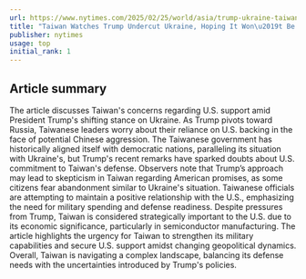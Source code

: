 ```yaml
---
url: https://www.nytimes.com/2025/02/25/world/asia/trump-ukraine-taiwan.html
title: "Taiwan Watches Trump Undercut Ukraine, Hoping It Won\u2019t Be Next"
publisher: nytimes
usage: top
initial_rank: 1
---
```

## Article summary
The article discusses Taiwan's concerns regarding U.S. support amid President Trump's shifting stance on Ukraine. As Trump pivots toward Russia, Taiwanese leaders worry about their reliance on U.S. backing in the face of potential Chinese aggression. The Taiwanese government has historically aligned itself with democratic nations, paralleling its situation with Ukraine's, but Trump's recent remarks have sparked doubts about U.S. commitment to Taiwan's defense. Observers note that Trump’s approach may lead to skepticism in Taiwan regarding American promises, as some citizens fear abandonment similar to Ukraine's situation. Taiwanese officials are attempting to maintain a positive relationship with the U.S., emphasizing the need for military spending and defense readiness. Despite pressures from Trump, Taiwan is considered strategically important to the U.S. due to its economic significance, particularly in semiconductor manufacturing. The article highlights the urgency for Taiwan to strengthen its military capabilities and secure U.S. support amidst changing geopolitical dynamics. Overall, Taiwan is navigating a complex landscape, balancing its defense needs with the uncertainties introduced by Trump's policies.
